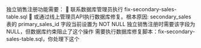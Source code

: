 独立销售注册功能需要：
🔧 联系数据库管理员执行 fix-secondary-sales-table.sql
📝 或通过线上管理员API执行数据库修复。根本原因:
secondary_sales 表的 primary_sales_id 字段当前设置为 NOT NULL
独立销售注册时需要该字段为 NULL，但数据库约束阻止了这个操作
需要执行数据库修复脚本：fix-secondary-sales-table.sql，你处理下这个